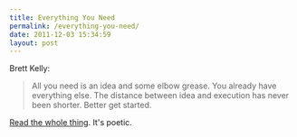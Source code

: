 ```yaml
---
title: Everything You Need
permalink: /everything-you-need/
date: 2011-12-03 15:34:59
layout: post
---
```


Brett Kelly:

> All you need is an idea and some elbow grease. You already have everything else. The distance between idea and execution has never been shorter. Better get started.

[Read the whole thing](http://nerdgap.com/everything-you-need/). It's poetic.